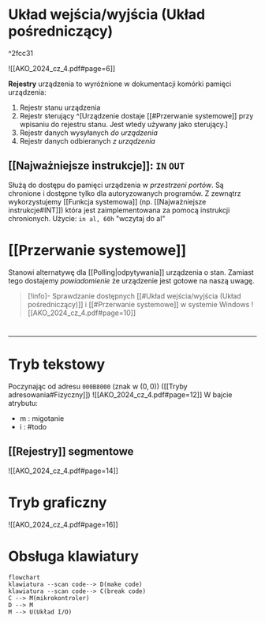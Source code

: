 # Układ wejścia/wyjścia (Układ pośredniczący)

^2fcc31

![[AKO_2024_cz_4.pdf#page=6]]

**Rejestry** urządzenia to wyróżnione w dokumentacji komórki pamięci urządzenia:
1. Rejestr stanu urządzenia
2. Rejestr sterujący ^[Urządzenie dostaje [[#Przerwanie systemowe]] przy wpisaniu do rejestru stanu. Jest wtedy używany jako sterujący.]
3. Rejestr danych wysyłanych *do urządzenia*
4. Rejestr danych odbieranych *z urządzenia*

## [[Najważniejsze instrukcje]]: `IN` `OUT`
Służą do dostępu do pamięci urządzenia w *przestrzeni portów*. Są chronione i dostępne tylko dla autoryzowanych programów.
Z zewnątrz wykorzystujemy [[Funkcja systemowa]] (np. [[Najważniejsze instrukcje#INT]]) która jest zaimplementowana za pomocą instrukcji chronionych.
Użycie: `in al, 60h` "wczytaj do al"

# [[Przerwanie systemowe]]
Stanowi alternatywę dla [[Polling|odpytywania]] urządzenia o stan. Zamiast tego dostajemy *powiadomienie* że urządzenie jest gotowe na naszą uwagę.

>[!info]- Sprawdzanie dostępnych [[#Układ wejścia/wyjścia (Układ pośredniczący)]] i [[#Przerwanie systemowe]] w systemie Windows
>![[AKO_2024_cz_4.pdf#page=10]]

# 
---

# Tryb tekstowy
Poczynając od adresu `000B8000` (znak w $(0,0)$) ([[Tryby adresowania#Fizyczny]])
![[AKO_2024_cz_4.pdf#page=12]]
W bajcie atrybutu:
- m : migotanie
- i : #todo

## [[Rejestry]] segmentowe
![[AKO_2024_cz_4.pdf#page=14]]

# Tryb graficzny
![[AKO_2024_cz_4.pdf#page=16]]

# Obsługa klawiatury

```mermaid
flowchart
klawiatura --scan code--> D(make code)
klawiatura --scan code--> C(break code)
C --> M(mikrokontroler)
D --> M
M --> U(Układ I/O)
```


